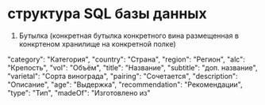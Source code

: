 # структура SQL базы данных
1. Бутылка (конкретная бутылка конкретного вина размещенная в конкртеном хранилище на конкретной полке)


 "category": "Категория",
        "country": "Страна",
        "region": "Регион",
        "alc": "Крепость",
        "vol": "Объём",
        "title": "Название",
        "subtitle": "доп. название",
        "varietal": "Сорта винограда",
        "pairing": "Сочетается",
        "description": "Описание",
        "age": "Выдержка",
        "recommendation": "Рекомендации",
        "type": "Тип",
        "madeOf": "Изготовлено из"